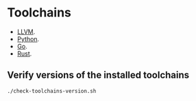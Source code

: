 # Toolchains

- [LLVM](./llvm/README.md).
- [Python](./python/README.md).
- [Go](./go/README.md).
- [Rust](./rust/README.md).

## Verify versions of the installed toolchains

```shell
./check-toolchains-version.sh
```
